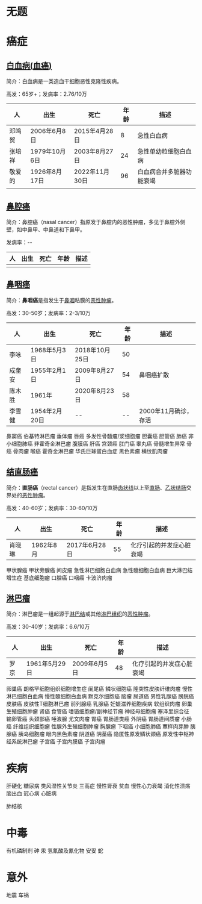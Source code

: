 # 无题

# 癌症
## [白血病(**血癌**)](https://www.yixue.com/%E7%99%BD%E8%A1%80%E7%97%85)

简介：白血病是一类造血干细胞恶性克隆性疾病。

高发：65岁+；发病率：2.76/10万

| 人     | 出生          | 死亡           | 年龄 | 描述                     |
| ------ | ------------- | -------------- | ---- | ------------------------ |
| 邓鸣贺 | 2006年6月8日  | 2015年4月28日  | 8    | 急性白血病               |
| 张培祥 | 1979年10月6日 | 2003年8月27日  | 24   | 急性单幼粒细胞白血病     |
| 敬爱的 | 1926年8月17日 | 2022年11月30日 | 96   | 白血病合并多脏器功能衰竭 |
|        |               |                |      |                          |

## [鼻腔癌](https://www.yixue.com/%E9%BC%BB%E8%85%94%E6%81%B6%E6%80%A7%E8%82%BF%E7%98%A4)

简介：鼻腔癌（nasal cancer）指原发于鼻腔内的恶性肿瘤，多见于鼻腔外侧壁，如中鼻甲、中鼻道和下鼻甲。

发病率：--

| 人   | 出生 | 死亡 | 年龄 | 描述 |
| ---- | ---- | ---- | ---- | ---- |
|      |      |      |      |      |

## [鼻咽癌](https://www.yixue.com/%E9%BC%BB%E5%92%BD%E7%99%8C)

简介：**鼻咽癌**是指发生于[鼻咽](https://www.yixue.com/鼻咽)粘膜的[恶性肿瘤](https://www.yixue.com/恶性肿瘤)。

高发：30-50岁；发病率：2-3/10万

| 人     | 出生          | 死亡           | 年龄 | 描述                 |
| ------ | ------------- | -------------- | ---- | -------------------- |
| 李咏   | 1968年5月3日  | 2018年10月25日 | 50   |                      |
| 成奎安 | 1955年2月1日  | 2009年8月27日  | 54   | 鼻咽癌扩散           |
| 陈木胜 | 1961年        | 2020年8月23日  | 58   |                      |
| 李雪健 | 1954年2月20日 | --             | --   | 2000年11月确诊，存活 |

鼻窦癌
伯基特淋巴瘤
垂体瘤
唇癌
多发性骨髓瘤/浆细胞瘤
胆囊癌
胆管癌
肺癌
非小细胞肺癌
非霍奇金淋巴瘤
腹膜癌
肝癌
宫颈癌
肛门癌
睾丸癌
骨髓增生异常
骨癌
骨肉瘤
喉癌
霍奇金淋巴瘤
华氏巨球蛋白血症
黑色素瘤
横纹肌肉瘤

## [结直肠癌](https://www.yixue.com/%E7%9B%B4%E8%82%A0%E7%99%8C)

简介：**直肠癌**（rectal cancer）是指发生在直肠[齿状线](https://www.yixue.com/齿状线)以上至[直肠](https://www.yixue.com/直肠)、[乙状结肠](https://www.yixue.com/乙状结肠)交界处的[恶性肿瘤](https://www.yixue.com/恶性肿瘤)。

高发：40-60岁；发病率：30-60/10万

| 人     | 出生      | 死亡          | 年龄 | 描述                     |
| ------ | --------- | ------------- | ---- | ------------------------ |
| 肖晓琳 | 1962年8月 | 2017年6月28日 | 55   | 化疗引起的并发症心脏衰竭 |

甲状腺癌
甲状旁腺癌
间皮瘤
急性淋巴细胞白血病
急性髓细胞白血病
巨大淋巴结增生症
基底细胞瘤
口腔癌
口咽癌
卡波济肉瘤

## [淋巴瘤](https://www.yixue.com/%E6%B7%8B%E5%B7%B4%E7%98%A4)

简介：淋巴瘤是一组起源于[淋巴结](https://www.yixue.com/淋巴结)或其他[淋巴组织](https://www.yixue.com/淋巴组织)的[恶性肿瘤](https://www.yixue.com/恶性肿瘤)。

高发：30-40岁；发病率：6.6/10万

| 人   | 出生          | 死亡         | 年龄 | 描述                     |
| ---- | ------------- | ------------ | ---- | ------------------------ |
| 罗京 | 1961年5月29日 | 2009年6月5日 | 48   | 化疗引起的并发症心脏衰竭 |

卵巢癌
朗格罕细胞组织细胞增生症
阑尾癌
鳞状细胞癌
隆突性皮肤纤维肉瘤
慢性淋巴细胞白血病
慢性髓细胞白血病
默克尔细胞癌
脑瘤
尿道癌
男性乳腺癌
膀胱癌
皮肤癌
皮肤性T细胞淋巴瘤
前列腺癌
乳腺癌
妊娠滋养细胞疾病
软组织肉瘤
卵巢生殖细胞肿瘤
肾癌
食管癌
嗜铬细胞瘤/副神经节瘤
神经母细胞瘤
塞泽里综合征
输卵管癌
头颈部癌
唾液腺
尤文肉瘤
胃癌
胃肠道类癌
外阴癌
胃肠道间质瘤
小肠癌
纤维组织细胞瘤
性腺外生殖细胞肿瘤
胸腺瘤
下咽癌
小细胞肺癌
蕈样肉芽肿
胰腺癌
胰岛细胞瘤
眼内黑色素瘤
阴道癌
阴茎癌
隐匿性原发鳞状颈癌
原发性中枢神经系统淋巴瘤
子宫癌
子宫内膜癌
子宫肉瘤

# 疾病
肝硬化
糖尿病
类风湿性关节炎
三高症
慢性肾衰
贫血
慢性心力衰竭
消化性溃疡
脑出血
冠心病
心脏病

肺结核

# 中毒
有机磷制剂
砷
汞
氢氰酸及氰化物
安妥
蛇

# 意外
地震
车祸